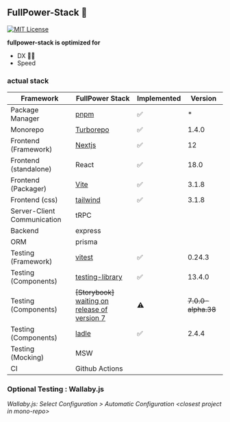 ## FullPower-Stack 💪

[![MIT License](https://img.shields.io/badge/License-MIT-green.svg)](https://choosealicense.com/licenses/mit/)

**fullpower-stack is optimized for**

- DX 🧑‍💻
- Speed

### actual stack

| Framework                   | FullPower Stack | Implemented | Version |
|-----------------------------|-----------------|-------------|---------|
| Package Manager             | [pnpm](https://pnpm.io/)            |     ✅      |    *    |
| Monorepo                    | [Turborepo](https://turborepo.org/docs)       |     ✅      | 1.4.0   |
| Frontend (Framework)        | [Nextjs](https://nextjs.org/docs/getting-started)          |     ✅      |   12    |
| Frontend (standalone)       | React           |     ✅      |   18.0  |
| Frontend (Packager)         | [Vite](https://vitejs.dev/guide/)            |     ✅      |  3.1.8  |
| Frontend (css)              | [tailwind](https://tailwindcss.com/docs/installation)        |     ✅      |  3.1.8  |
| Server-Client Communication | tRPC            |
| Backend                     | express         |
| ORM                         | prisma          |
| Testing (Framework)         | [vitest](https://vitest.dev/)          |     ✅      |  0.24.3  |
| Testing (Components)        | [testing-library](https://testing-library.com/docs/react-testing-library/intro/) |     ✅      |  13.4.0  |
| Testing (Components)        | ~~[Storybook]~~ [waiting on release of version 7](https://storybook.js.org/blog/first-class-vite-support-in-storybook/)       |     ⚠️      |  ~~7.0.0-alpha.38~~  |
| Testing (Components)        | [ladle](https://ladle.dev/docs/)        |     ✅      |  2.4.4  |
| Testing (Mocking)           | MSW             |
| CI                          | Github Actions  |

### Optional Testing : Wallaby.js

_Wallaby.js: Select Configuration >  Automatic Configuration \<closest project in mono-repo\>_
